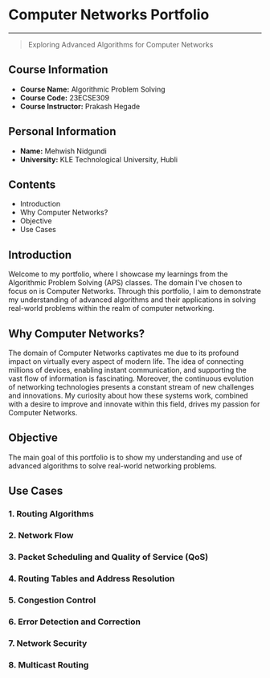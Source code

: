 # Computer Networks Portfolio
* * *
> Exploring Advanced Algorithms for Computer Networks

## Course Information
- **Course Name:** Algorithmic Problem Solving
- **Course Code:** 23ECSE309
- **Course Instructor:** Prakash Hegade

## Personal Information
- **Name:** Mehwish Nidgundi
- **University:** KLE Technological University, Hubli

## Contents
- Introduction
- Why Computer Networks?
- Objective
- Use Cases

## Introduction
Welcome to my portfolio, where I showcase my learnings from the Algorithmic Problem Solving (APS) classes. The domain I've chosen to focus on is Computer Networks. Through this portfolio, I aim to demonstrate my understanding of advanced algorithms and their applications in solving real-world problems within the realm of computer networking.

## Why Computer Networks?
The domain of Computer Networks captivates me due to its profound impact on virtually every aspect of modern life. The idea of connecting millions of devices, enabling instant communication, and supporting the vast flow of information is fascinating. Moreover, the continuous evolution of networking technologies presents a constant stream of new challenges and innovations. My curiosity about how these systems work, combined with a desire to improve and innovate within this field, drives my passion for Computer Networks.

## Objective
The main goal of this portfolio is to show my understanding and use of advanced algorithms to solve real-world networking problems.

## Use Cases

### 1. Routing Algorithms
### 2. Network Flow
### 3. Packet Scheduling and Quality of Service (QoS)
### 4. Routing Tables and Address Resolution
### 5. Congestion Control
### 6. Error Detection and Correction
### 7. Network Security
### 8. Multicast Routing


